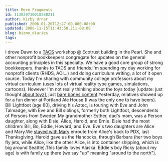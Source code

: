 ```yaml
---
title: More Fragments
id: 113829710018588211
author: Kirby Urner
published: 2006-01-26T12:27:00.000-08:00
updated: 2006-11-15T11:43:50.211-08:00
blog: bizmo_diaries
tags: 
---
```


I drove Dawn to a [TACS](http://www.tacs.org/) workshop @ Ecotrust building in the Pearl. She and other nonprofit bookkeepers congregate for updates on the general accounting principles in this specialty. We have a good core group of strong bookkeepers, thanks to TACS and friends.I'm spending my day working for nonprofit clients (RHDS, AOI...) and doing curriculum writing, a lot of it open source. Today I'm sharing with community college professors about my virtual curriculum (uses lots of virtual reality type games, simulations, cartoons). However I'm not really thinking about the toys today [update: just thought [about toyz](http://mathforum.org/kb/thread.jspa?threadID=1327350)], just [bare bones content](http://mathforum.org/kb/message.jspa?messageID=4253701&tstart=0).Yesterday, relatives showed up for a fun dinner at Portland Ale House (I was the only one to have beers). Bill Lightfoot (age 80), driving his Aztec, is touring with Eve and John Talmadge, with Eve and Bill siblings, formerly both Lightfoot, descendents of Persons from Sweden.My grandmother Esther, dad's mom, was a Person daughter, along with Elsie, Alice, Harold, and Ernie. Elsie had the most children: Bill, Bo, Eddie, Howard, and Eve. Eve's two daughters are Alice and Mary.We [stayed with Mary](http://mybizmo.blogspot.com/2005/11/post-thanksgiving.html) enroute from Alice's back to PDX, last Thanksgiving. Harold gave us the Hancocks, through Barbara (her two boys fly jets, while Alice, like the other Alice, is into container shipping, which is big around Seattle).This family loves Alaska.  Eddie's boy Ricky (about my age) is with family up there (we say "up" meaning "around to the north").